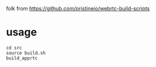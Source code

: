 folk from https://github.com/pristineio/webrtc-build-scripts

# usage
```
cd src
source build.sh
build_apprtc
```
